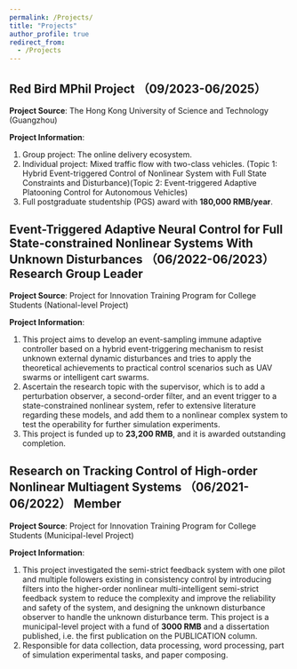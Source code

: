```yaml
---
permalink: /Projects/
title: "Projects"
author_profile: true
redirect_from: 
  - /Projects
---
```


## Red Bird MPhil Project  （09/2023-06/2025）
**Project Source**: The Hong Kong University of Science and Technology (Guangzhou)

**Project Information**: 
1. Group project: The online delivery ecosystem.
2. Individual project: Mixed traffic flow with two-class vehicles. (Topic 1: Hybrid Event-triggered Control of Nonlinear System with Full State Constraints and Disturbance)(Topic 2: Event-triggered Adaptive Platooning Control for Autonomous Vehicles)
3. Full postgraduate studentship (PGS) award with **180,000 RMB/year**.

## Event-Triggered Adaptive Neural Control for Full State-constrained Nonlinear Systems With Unknown Disturbances （06/2022-06/2023） Research Group Leader 
**Project Source**: Project for Innovation Training Program for College Students (National-level Project)  

**Project Information**: 
1. This project aims to develop an event-sampling immune adaptive controller based on a hybrid event-triggering mechanism to resist unknown external dynamic disturbances and tries to apply the theoretical achievements to practical control scenarios such as UAV swarms or intelligent cart swarms.
2. Ascertain the research topic with the supervisor, which is to add a perturbation observer, a second-order filter, and an event trigger to a state-constrained nonlinear system, refer to extensive literature regarding these models, and add them to a nonlinear complex system to test the operability for further simulation experiments.
3. This project is funded up to **23,200 RMB**, and it is awarded outstanding completion.


## Research on Tracking Control of High-order Nonlinear Multiagent Systems  （06/2021-06/2022） Member  
**Project Source**: Project for Innovation Training Program for College Students (Municipal-level Project)

**Project Information**: 
1. This project investigated the semi-strict feedback system with one pilot and multiple followers existing in consistency control by introducing filters into the higher-order nonlinear multi-intelligent semi-strict feedback system to reduce the complexity and improve the reliability and safety of the system, and designing the unknown disturbance observer to handle the unknown disturbance term. This project is a municipal-level project with a fund of **3000 RMB** and a dissertation published, i.e. the first publication on the PUBLICATION column.
2. Responsible for data collection, data processing, word processing, part of simulation experimental tasks, and paper composing.
